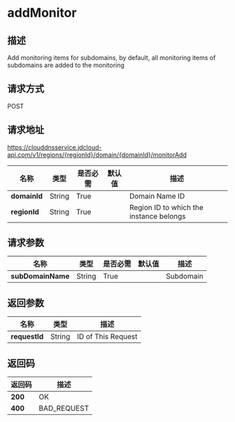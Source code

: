# addMonitor


## 描述
Add monitoring items for subdomains, by default, all monitoring items of subdomains are added to the monitoring

## 请求方式
POST

## 请求地址
https://clouddnsservice.jdcloud-api.com/v1/regions/{regionId}/domain/{domainId}/monitorAdd

|名称|类型|是否必需|默认值|描述|
|---|---|---|---|---|
|**domainId**|String|True| |Domain Name ID|
|**regionId**|String|True| |Region ID to which the instance belongs|

## 请求参数
|名称|类型|是否必需|默认值|描述|
|---|---|---|---|---|
|**subDomainName**|String|True| |Subdomain|


## 返回参数
|名称|类型|描述|
|---|---|---|
|**requestId**|String|ID of This Request|


## 返回码
|返回码|描述|
|---|---|
|**200**|OK|
|**400**|BAD_REQUEST|
